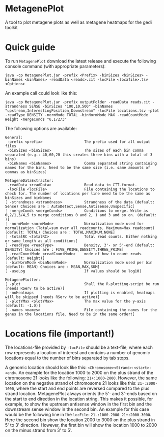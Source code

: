 # MetagenePlot
A tool to plot metagene plots as well as metagene heatmaps for the gedi toolkit

# Quick guide
To run `MetagenePlot` download the latest release and execute the following console command (with appropriate parameters): 
```
java -cp MetagenePlot.jar -prefix <Prefix> -binSizes <binSizes> -binNames <binNames> -readData <reads>.cit -locFile <locafile>.tsv <Options>
```

An example call could look like this:
```
java -cp MetagenePlot.jar -prefix outputFolder -readData reads.cit -strandness SENSE -binSizes "100,10,500" -binNames "upstream,InterestingPosition,Downstream" -locFile locations.tsv -plot -readType DENSITY -normMode TOTAL -binNormMode MAX -readCountMode Weight -mergeConds "0,1/2/3"
```

The following options are available:
```
General:
 -prefix <prefix>                   The prefix used for all output files
 -binSizes <binSizes>               The sizes of each bin comma separated (e.g.: 40,60,20 this creates three bins with a total of 3 bins)
 -binNames <binNames>               Comma separated string containing names for the bins. Need to be the same size (i.e. same amounts of commas as binSizes)

MetageneDataExtractor:
 -readData <readData>               Read data in CIT-format.
 -locFile <locFile>                 File containing the locations to check for. The number of locations per line need to be the same as binSizes and binNames
[ -strandness <strandness>          Strandness of the data (default: Sense) Choices are : AutoDetect,Sense,Antisense,Unspecific]
[ -mergeConds <mergeConds>          Conditions to merge. Write as 0,2/1,3/4,5 to merge conditions 0 and 2, 1 and 3 and so on. (default: )]
[ -normMode <normMode>              Normalization mode used for normalization (Total=sum over all readcounts, Maximum=Max readcount) (default: TOTAL) Choices are : TOTAL,MAXIMUM,NONE]
[ -totalRC <totalRC>                Total read counts. Either nothing or same length as all conditions]
[ -readType <readType>              Density, 3'- or 5'-end (default: DENSITY) Choices are : FIVE_PRIME,DENSITY,THREE_PRIME]
[ -readCountMode <readCountMode>    mode of how to count reads (default: Weight)]
[ -binNormMode <binNormMode>        Normalization mode used per bin (default: MEAN) Choices are : MEAN,MAX,SUM]
[ -useLog                           If values should be log10]

MetagenePlotter:
[ -plot                             Shall the R-plotting-script be run (needs RServ to be active)]
[ -noHeatmaps                       If plotting is enabled, heatmaps will be skipped (needs RServ to be active)]
[ -plotYMax <plotYMax>              The max value for the y-axis (default: -1.0)]
[ -names <names>                    File containing the names for the genes in the locations file. Need to be in the same order!]
```

# Locations file (important!)
The locations-file provided by `-locFile` should be a text-file, where each row represents a location of interest and contains a number of genomic locations equal to the number of bins separated by tab stops.

A genomic location should look like this: `<Chromosome><Strand>:<start>-<end>`. An example for the location 1000 to 2000 on the plus strand of the chromosome 21 looks like the following: `21+:1000-2000`. However, the same location on the negative strand of chromosome 21 looks like this: `21-:2000-1000`, where the start and end points are reversed compared to the plus strand location. MetagenePlot always orients the 5'- and 3'-ends based on the start to end direction in the location string. This makes it possible, for example, to show the upstream antisense window in the first bin and the downstream sense window in the second bin. An example for this case would be the following line in the `locFile`: `21-:1000-2000 21+:2000-3000`. Here the second bin show the location 2000 to 3000 on the plus strand in 5' to 3' direction. However, the first bin will show the location 1000 to 2000 on the minus strand from 3' to 5'.
 
